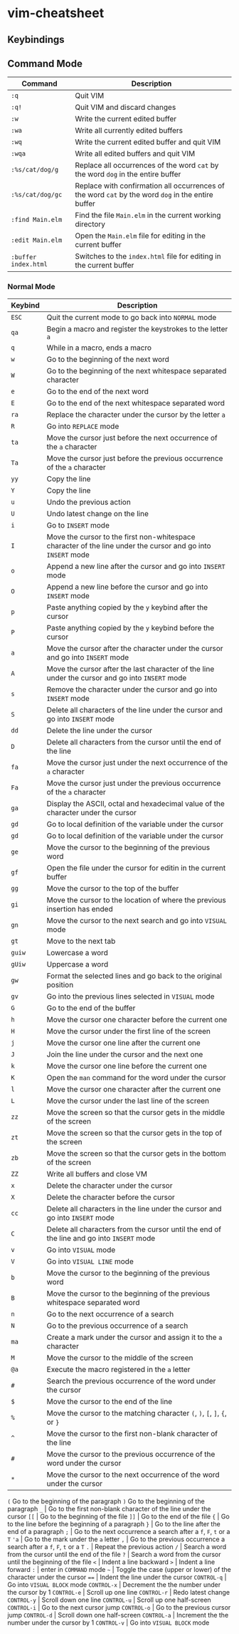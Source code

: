 # vim-cheatsheet

## Keybindings

## Command Mode

Command | Description
---|---
`:q` | Quit VIM
`:q!` | Quit VIM and discard changes
`:w` | Write the current edited buffer
`:wa` | Write all currently edited buffers
`:wq` | Write the current edited buffer and quit VIM
`:wqa` | Write all edited buffers and quit VIM
`:%s/cat/dog/g` | Replace all occurrences of the word `cat` by the word `dog` in the entire buffer
`:%s/cat/dog/gc` | Replace with confirmation all occurrences of the word `cat` by the word `dog` in the entire buffer
`:find Main.elm` | Find the file `Main.elm` in the current working directory
`:edit Main.elm` | Open the `Main.elm` file for editing in the current buffer
`:buffer index.html` | Switches to the `index.html` file for editing in the current buffer

### Normal Mode

Keybind | Description
---|---
`ESC` | Quit the current mode to go back into `NORMAL` mode
`qa` | Begin a macro and register the keystrokes to the letter `a`
`q` | While in a macro, ends a macro
`w` | Go to the beginning of the next word
`W` | Go to the beginning of the next whitespace separated character
`e` | Go to the end of the next word
`E` | Go to the end of the next whitespace separated word
`ra` | Replace the character under the cursor by the letter `a`
`R` | Go into `REPLACE` mode
`ta` | Move the cursor just before the next occurrence of the `a` character
`Ta` | Move the cursor just before the previous occurrence of the `a` character
`yy` | Copy the line
`Y` | Copy the line
`u` | Undo the previous action
`U` | Undo latest change on the line
`i` | Go to `INSERT` mode
`I` | Move the cursor to the first non-whitespace character of the line under the cursor and go into `INSERT` mode
`o` | Append a new line after the cursor and go into `INSERT` mode
`O` | Append a new line before the cursor and go into `INSERT` mode
`p` | Paste anything copied by the `y` keybind after the cursor
`P` | Paste anything copied by the `y` keybind before the cursor
`a` | Move the cursor after the character under the cursor and go into `INSERT` mode
`A` | Move the cursor after the last character of the line under the cursor and go into `INSERT` mode
`s` | Remove the character under the cursor and go into `INSERT` mode
`S` | Delete all characters of the line under the cursor and go into `INSERT` mode
`dd` | Delete the line under the cursor
`D` | Delete all characters from the cursor until the end of the line
`fa` | Move the cursor just under the next occurrence of the `a` character
`Fa` | Move the cursor just under the previous occurrence of the `a` character
`ga` | Display the ASCII, octal and hexadecimal value of the character under the cursor
`gd` | Go to local definition of the variable under the cursor
`gd` | Go to local definition of the variable under the cursor
`ge` | Move the cursor to the beginning of the previous word
`gf` | Open the file under the cursor for editin in the current buffer
`gg` | Move the cursor to the top of the buffer
`gi` | Move the cursor to the location of where the previous insertion has ended
`gn` | Move the cursor to the next search and go into `VISUAL` mode
`gt` | Move to the next tab
`guiw` | Lowercase a word
`gUiw` | Uppercase a word
`gw` | Format the selected lines and go back to the original position
`gv` | Go into the previous lines selected in `VISUAL` mode 
`G` | Go to the end of the buffer
`h` | Move the cursor one character before the current one
`H` | Move the cursor under the first line of the screen
`j` | Move the cursor one line after the current one
`J` | Join the line under the cursor and the next one
`k` | Move the cursor one line before the current one
`K` | Open the `man` command for the word under the cursor
`l` | Move the cursor one character after the current one
`L` | Move the cursor under the last line of the screen
`zz` | Move the screen so that the cursor gets in the middle of the screen
`zt` | Move the screen so that the cursor gets in the top of the screen
`zb` | Move the screen so that the cursor gets in the bottom of the screen
`ZZ` | Write all buffers and close VM
`x` | Delete the character under the cursor
`X` | Delete the character before the cursor
`cc` | Delete all characters in the line under the cursor and go into `INSERT` mode
`C` | Delete all characters from the cursor until the end of the line and go into `INSERT` mode
`v` | Go into `VISUAL` mode
`V` | Go into `VISUAL LINE` mode
`b` | Move the cursor to the beginning of the previous word
`B` | Move the cursor to the beginning of the previous whitespace separated word
`n` | Go to the next occurrence of a search
`N` | Go to the previous occurrence of a search
`ma` | Create a mark under the cursor and assign it to the `a` character
`M` | Move the cursor to the middle of the screen
`@a` | Execute the macro registered in the `a` letter
`#` | Search the previous occurrence of the word under the cursor
`$` | Move the cursor to the end of the line
`%` | Move the cursor to the matching character `(`, `)`, `[`, `]`, `{`, or `}`
`^` | Move the cursor to the first non-blank character of the line
`#` | Move the cursor to the previous occurrence of the word under the cursor
`*` | Move the cursor to the next occurrence of the word under the cursor
`(` Go to the beginning of the paragraph
`)` Go to the beginning of the paragraph
`_` | Go to the first non-blank character of the line under the cursor
`[[` | Go to the beginning of the file
`]]` | Go to the end of the file
`{` | Go to the line before the beginning of a paragraph
`}` | Go to the line after the end of a paragraph
`;` | Go to the next occurrence a search after a `f`, `F`, `t` or a `T`
`'a` | Go to the mark under the `a` letter
`,` | Go to the previous occurrence a search after a `f`, `F`, `t` or a `T`
`.` | Repeat the previous action
`/` | Search a word from the cursor until the end of the file
`?` | Search a word from the cursor until the beginning of the file
`<` | Indent a line backward
`>` | Indent a line forward
`:` | enter in `COMMAND` mode
`~` | Toggle the case (upper or lower) of the character under the cursor
`==` | Indent the line under the cursor
`CONTROL-q` | Go into `VISUAL BLOCK` mode
`CONTROL-x` | Decrement the the number under the cursor by 1
`CONTROL-e` | Scroll up one line
`CONTROL-r` | Redo latest change
`CONTROL-y` | Scroll down one line
`CONTROL-u` | Scroll up one half-screen
`CONTROL-i` | Go to the next cursor jump
`CONTROL-o` | Go to the previous cursor jump
`CONTROL-d` | Scroll down one half-screen
`CONTROL-a` | Increment the the number under the cursor by 1
`CONTROL-v` | Go into `VISUAL BLOCK` mode
